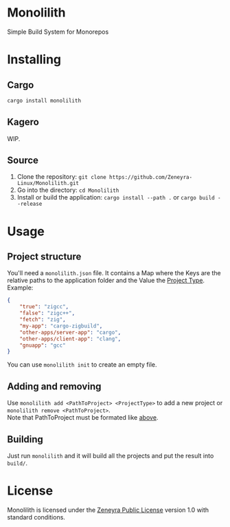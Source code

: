 # Monolilith
Simple Build System for Monorepos

# Installing
## Cargo
```sh
cargo install monolilith
```

## Kagero
WIP.

## Source
1. Clone the repository: `git clone https://github.com/Zeneyra-Linux/Monolilith.git`
2. Go into the directory: `cd Monolilith`
3. Install or build the application: `cargo install --path .` or `cargo build --release`

# Usage
## Project structure
You'll need a `monolilith.json` file. It contains a Map where the Keys are the relative paths to the application folder and the Value the [Project Type](https://github.com/Zeneyra-Linux/Monolilith/wiki/Project-Types).  
Example:
```json
{
    "true": "zigcc",
    "false": "zigc++",
    "fetch": "zig",
    "my-app": "cargo-zigbuild",
    "other-apps/server-app": "cargo",
    "other-apps/client-app": "clang",
    "gnuapp": "gcc"
}
```
You can use `monolilith init` to create an empty file.

## Adding and removing
Use `monolilith add <PathToProject> <ProjectType>` to add a new project or `monolilith remove <PathToProject>`.  
Note that PathToProject must be formated like [above](#project-structure).

## Building
Just run `monolilith` and it will build all the projects and put the result into `build/`.

# License
Monolilith is licensed under the [Zeneyra Public License](https://github.com/Zeneyra-Linux/ZPL) version 1.0 with standard conditions.